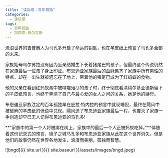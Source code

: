 ```yaml
---
title: "读后感：百年孤独"
categories:
  - 读后感
tags:
  - 百年孤独
  - 加西亚·马尔克斯
---
```


流浪世界的吉普赛人为马孔多开启了命运的钥匙，也在羊皮纸上预言了马孔多全部的未来。



家族始母乌尔苏拉没有因为近亲结婚生下长着猪尾巴的孩子，但最终这个传说仍然在家族最后一位孩子身上印证。布恩迪亚家族最后的血脉集齐了家族中所有男性的特点，却在一出生就被遗忘在了地上，带着他的猪尾巴成为了红蚂蚁的食物。



他的父亲在看到红蚂蚁潮中被啃噬殆尽的孩子时，终于彻底看清梅尔基亚德斯留下的羊皮纸预言，也终于弄清了自己与最心爱的女人之间的关系，她是他的姨母。



布恩迪亚家族注定的百年孤独早在庇拉·特内拉的预言中就现端倪，最终在飓风中被破解的羊皮纸的低语中兑现。飓风送了布恩迪亚家族最后一程，也覆灭了家族一手创造却早已无人记得布恩迪亚的马孔多!


**“家族中的第一个人将被绑在树上，家族中的最后一个人正被蚂蚁吃掉。”**伴随着这份记录式的预言，镜子之城马孔多和布恩迪亚家族从此在这个世界消失。但是他们的故事仍然在世界各地发生，浪漫而美丽，孤独而智慧。

![bngd]({{ site.url }}{{ site.baseurl }}/assets/images/bngd.jpeg)
